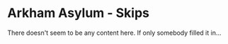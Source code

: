 # Arkham Asylum - Skips

There doesn't seem to be any content here. If only somebody filled it in...